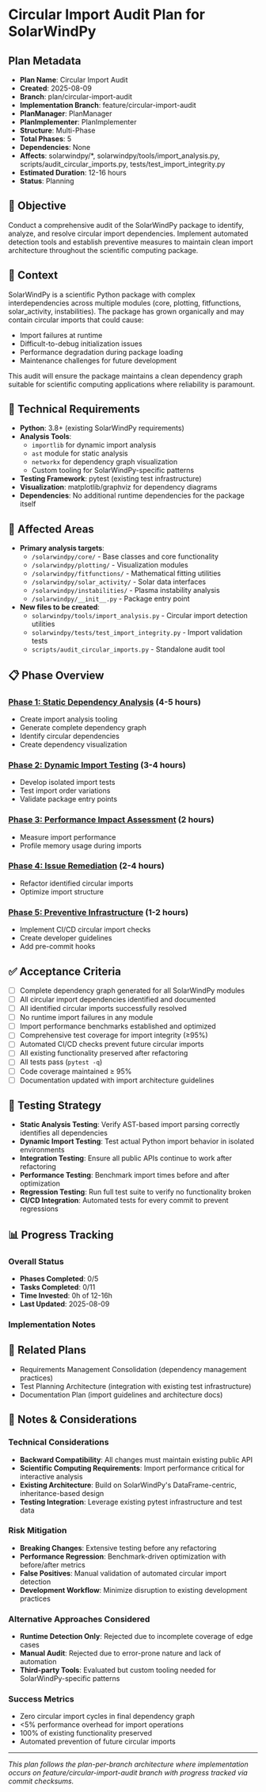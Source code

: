 # Circular Import Audit Plan for SolarWindPy

## Plan Metadata
- **Plan Name**: Circular Import Audit
- **Created**: 2025-08-09
- **Branch**: plan/circular-import-audit
- **Implementation Branch**: feature/circular-import-audit
- **PlanManager**: PlanManager
- **PlanImplementer**: PlanImplementer
- **Structure**: Multi-Phase
- **Total Phases**: 5
- **Dependencies**: None
- **Affects**: solarwindpy/*, solarwindpy/tools/import_analysis.py, scripts/audit_circular_imports.py, tests/test_import_integrity.py
- **Estimated Duration**: 12-16 hours
- **Status**: Planning

## 🎯 Objective
Conduct a comprehensive audit of the SolarWindPy package to identify, analyze, and resolve circular import dependencies. Implement automated detection tools and establish preventive measures to maintain clean import architecture throughout the scientific computing package.

## 🧠 Context
SolarWindPy is a scientific Python package with complex interdependencies across multiple modules (core, plotting, fitfunctions, solar_activity, instabilities). The package has grown organically and may contain circular imports that could cause:
- Import failures at runtime
- Difficult-to-debug initialization issues
- Performance degradation during package loading
- Maintenance challenges for future development

This audit will ensure the package maintains a clean dependency graph suitable for scientific computing applications where reliability is paramount.

## 🔧 Technical Requirements
- **Python**: 3.8+ (existing SolarWindPy requirements)
- **Analysis Tools**: 
  - `importlib` for dynamic import analysis
  - `ast` module for static analysis
  - `networkx` for dependency graph visualization
  - Custom tooling for SolarWindPy-specific patterns
- **Testing Framework**: pytest (existing test infrastructure)
- **Visualization**: matplotlib/graphviz for dependency diagrams
- **Dependencies**: No additional runtime dependencies for the package itself

## 📂 Affected Areas
- **Primary analysis targets**:
  - `/solarwindpy/core/` - Base classes and core functionality
  - `/solarwindpy/plotting/` - Visualization modules
  - `/solarwindpy/fitfunctions/` - Mathematical fitting utilities
  - `/solarwindpy/solar_activity/` - Solar data interfaces
  - `/solarwindpy/instabilities/` - Plasma instability analysis
  - `/solarwindpy/__init__.py` - Package entry point
- **New files to be created**:
  - `solarwindpy/tools/import_analysis.py` - Circular import detection utilities
  - `solarwindpy/tests/test_import_integrity.py` - Import validation tests
  - `scripts/audit_circular_imports.py` - Standalone audit tool

## 📋 Phase Overview

### [Phase 1: Static Dependency Analysis](1-Static-Dependency-Analysis.md) (4-5 hours)
- Create import analysis tooling
- Generate complete dependency graph
- Identify circular dependencies
- Create dependency visualization

### [Phase 2: Dynamic Import Testing](2-Dynamic-Import-Testing.md) (3-4 hours)  
- Develop isolated import tests
- Test import order variations
- Validate package entry points

### [Phase 3: Performance Impact Assessment](3-Performance-Impact-Assessment.md) (2 hours)
- Measure import performance
- Profile memory usage during imports

### [Phase 4: Issue Remediation](4-Issue-Remediation.md) (2-4 hours)
- Refactor identified circular imports
- Optimize import structure

### [Phase 5: Preventive Infrastructure](5-Preventive-Infrastructure.md) (1-2 hours)
- Implement CI/CD circular import checks
- Create developer guidelines
- Add pre-commit hooks

## ✅ Acceptance Criteria
- [ ] Complete dependency graph generated for all SolarWindPy modules
- [ ] All circular import dependencies identified and documented
- [ ] All identified circular imports successfully resolved
- [ ] No runtime import failures in any module
- [ ] Import performance benchmarks established and optimized
- [ ] Comprehensive test coverage for import integrity (≥95%)
- [ ] Automated CI/CD checks prevent future circular imports
- [ ] All existing functionality preserved after refactoring
- [ ] All tests pass (`pytest -q`)
- [ ] Code coverage maintained ≥ 95%
- [ ] Documentation updated with import architecture guidelines

## 🧪 Testing Strategy
- **Static Analysis Testing**: Verify AST-based import parsing correctly identifies all dependencies
- **Dynamic Import Testing**: Test actual Python import behavior in isolated environments
- **Integration Testing**: Ensure all public APIs continue to work after refactoring
- **Performance Testing**: Benchmark import times before and after optimization
- **Regression Testing**: Run full test suite to verify no functionality broken
- **CI/CD Integration**: Automated tests for every commit to prevent regressions

## 📊 Progress Tracking

### Overall Status
- **Phases Completed**: 0/5
- **Tasks Completed**: 0/11
- **Time Invested**: 0h of 12-16h
- **Last Updated**: 2025-08-09

### Implementation Notes
<!-- Running log of implementation decisions, blockers, changes -->

## 🔗 Related Plans
- Requirements Management Consolidation (dependency management practices)
- Test Planning Architecture (integration with existing test infrastructure)
- Documentation Plan (import guidelines and architecture docs)

## 💬 Notes & Considerations

### Technical Considerations
- **Backward Compatibility**: All changes must maintain existing public API
- **Scientific Computing Requirements**: Import performance critical for interactive analysis
- **Existing Architecture**: Build on SolarWindPy's DataFrame-centric, inheritance-based design
- **Testing Integration**: Leverage existing pytest infrastructure and test data

### Risk Mitigation
- **Breaking Changes**: Extensive testing before any refactoring
- **Performance Regression**: Benchmark-driven optimization with before/after metrics
- **False Positives**: Manual validation of automated circular import detection
- **Development Workflow**: Minimize disruption to existing development practices

### Alternative Approaches Considered
- **Runtime Detection Only**: Rejected due to incomplete coverage of edge cases
- **Manual Audit**: Rejected due to error-prone nature and lack of automation
- **Third-party Tools**: Evaluated but custom tooling needed for SolarWindPy-specific patterns

### Success Metrics
- Zero circular import cycles in final dependency graph
- <5% performance overhead for import operations
- 100% of existing functionality preserved
- Automated prevention of future circular imports

---
*This plan follows the plan-per-branch architecture where implementation occurs on feature/circular-import-audit branch with progress tracked via commit checksums.*